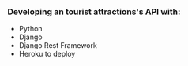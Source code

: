 ### Developing an tourist attractions's API with:
* Python 
* Django
* Django Rest Framework
* Heroku to deploy
 

